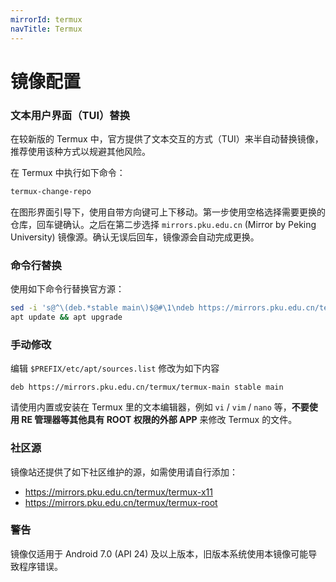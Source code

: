 ```yaml
---
mirrorId: termux
navTitle: Termux
---
```


# 镜像配置

### 文本用户界面（TUI）替换

在较新版的 Termux 中，官方提供了文本交互的方式（TUI）来半自动替换镜像，推荐使用该种方式以规避其他风险。

在 Termux 中执行如下命令：

```bash
termux-change-repo
```

在图形界面引导下，使用自带方向键可上下移动。第一步使用空格选择需要更换的仓库，回车键确认。之后在第二步选择 `mirrors.pku.edu.cn` (Mirror by Peking University) 镜像源。确认无误后回车，镜像源会自动完成更换。

### 命令行替换

使用如下命令行替换官方源：

```bash
sed -i 's@^\(deb.*stable main\)$@#\1\ndeb https://mirrors.pku.edu.cn/termux/termux-main stable main@' $PREFIX/etc/apt/sources.list
apt update && apt upgrade
```

### 手动修改

编辑 `$PREFIX/etc/apt/sources.list` 修改为如下内容

```unix-conf
deb https://mirrors.pku.edu.cn/termux/termux-main stable main
```

请使用内置或安装在 Termux 里的文本编辑器，例如 `vi` / `vim` / `nano` 等，**不要使用 RE 管理器等其他具有 ROOT 权限的外部 APP** 来修改 Termux 的文件。

### 社区源

镜像站还提供了如下社区维护的源，如需使用请自行添加：

- https://mirrors.pku.edu.cn/termux/termux-x11
- https://mirrors.pku.edu.cn/termux/termux-root

### 警告

镜像仅适用于 Android 7.0 (API 24) 及以上版本，旧版本系统使用本镜像可能导致程序错误。
